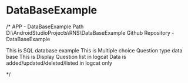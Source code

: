# DataBaseExample

/*
APP - DataBaseExample
Path D:\AndroidStudioProjects\RNS\DataBaseExample
Github Repository - DataBaseExample

This is SQL database example
This is Multiple choice Question type data base
This is Display Question list in logcat
Data is added/updated/deleted/listed in logcat only

 */